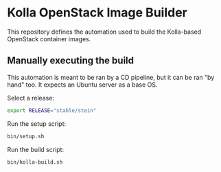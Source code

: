 # Kolla OpenStack Image Builder

This repository defines the automation used to build the Kolla-based OpenStack
container images.


## Manually executing the build
This automation is meant to be ran by a CD pipeline, but it can be ran "by hand" too.
It expects an Ubuntu server as a base OS.

Select a release:
```bash
export RELEASE="stable/stein"
```

Run the setup script:

```bash
bin/setup.sh
```

Run the build script:
```bash
bin/kolla-build.sh
```

